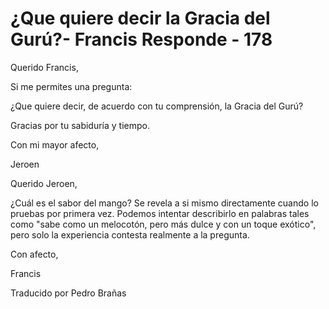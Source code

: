# ¿Que quiere decir la Gracia del Gurú?- Francis Responde - 178

Querido Francis,

Si me permites una pregunta:

&iquest;Que quiere decir, de acuerdo con tu comprensi&oacute;n, la Gracia del Gur&uacute;?

Gracias por tu sabidur&iacute;a y tiempo.

Con mi mayor afecto,

Jeroen

Querido Jeroen,

&iquest;Cu&aacute;l es el sabor del mango? Se revela a si mismo directamente cuando lo pruebas por primera vez. Podemos intentar describirlo en palabras tales como &quot;sabe como un melocot&oacute;n, pero m&aacute;s dulce y con un toque ex&oacute;tico&quot;, pero solo la experiencia contesta realmente a la pregunta.

Con afecto,

Francis

Traducido por Pedro Bra&ntilde;as

